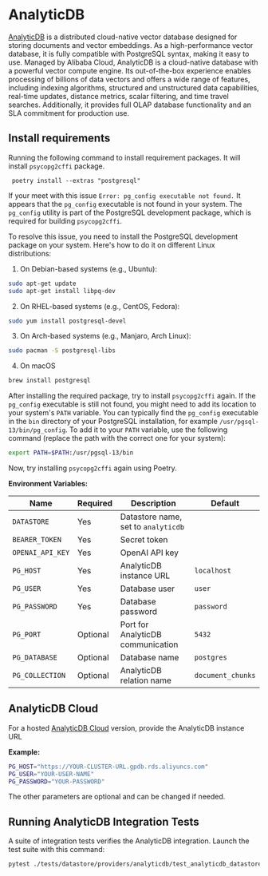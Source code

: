 # AnalyticDB

[AnalyticDB]( https://www.alibabacloud.com/help/en/analyticdb-for-postgresql/latest/product-introduction-overview) is a distributed cloud-native vector database designed for storing documents and vector embeddings. 
As a high-performance vector database, it is fully compatible with PostgreSQL syntax, making it easy to use. 
Managed by Alibaba Cloud, AnalyticDB is a cloud-native database with a powerful vector compute engine. 
Its out-of-the-box experience enables processing of billions of data vectors and offers a wide range of features, including indexing algorithms, structured and unstructured data capabilities, real-time updates, distance metrics, scalar filtering, and time travel searches. 
Additionally, it provides full OLAP database functionality and an SLA commitment for production use.

## Install requirements
Running the following command to install requirement packages. It will install `psycopg2cffi` package.
```
 poetry install --extras "postgresql"
```
If your meet with this issue `Error: pg_config executable not found.` 
It appears that the `pg_config` executable is not found in your system. The `pg_config` utility is part of the PostgreSQL development package, which is required for building `psycopg2cffi`.

To resolve this issue, you need to install the PostgreSQL development package on your system. Here's how to do it on different Linux distributions:

1. On Debian-based systems (e.g., Ubuntu):

```bash
sudo apt-get update
sudo apt-get install libpq-dev
```

2. On RHEL-based systems (e.g., CentOS, Fedora):

```bash
sudo yum install postgresql-devel
```

3. On Arch-based systems (e.g., Manjaro, Arch Linux):

```bash
sudo pacman -S postgresql-libs
```

4. On macOS
```bash
brew install postgresql
```

After installing the required package, try to install `psycopg2cffi` again. If the `pg_config` executable is still not found, you might need to add its location to your system's `PATH` variable. You can typically find the `pg_config` executable in the `bin` directory of your PostgreSQL installation, for example `/usr/pgsql-13/bin/pg_config`. To add it to your `PATH` variable, use the following command (replace the path with the correct one for your system):

```bash
export PATH=$PATH:/usr/pgsql-13/bin
```

Now, try installing `psycopg2cffi` again using Poetry.

**Environment Variables:**

| Name             | Required | Description                         | Default           |
|------------------|----------|-------------------------------------|-------------------|
| `DATASTORE`      | Yes      | Datastore name, set to `analyticdb` |                   |
| `BEARER_TOKEN`   | Yes      | Secret token                        |                   |
| `OPENAI_API_KEY` | Yes      | OpenAI API key                      |                   |
| `PG_HOST`        | Yes      | AnalyticDB instance URL             | `localhost`       |
| `PG_USER`        | Yes      | Database user                       | `user`            |
| `PG_PASSWORD`    | Yes      | Database password                   | `password`        |
| `PG_PORT`        | Optional | Port for AnalyticDB communication   | `5432`            |
| `PG_DATABASE`    | Optional | Database name                       | `postgres`        |
| `PG_COLLECTION`  | Optional | AnalyticDB relation name            | `document_chunks` |

## AnalyticDB Cloud

For a hosted [AnalyticDB Cloud](https://cloud.qdrant.io/) version, provide the AnalyticDB instance
URL

**Example:**

```bash
PG_HOST="https://YOUR-CLUSTER-URL.gpdb.rds.aliyuncs.com"
PG_USER="YOUR-USER-NAME"
PG_PASSWORD="YOUR-PASSWORD"
```

The other parameters are optional and can be changed if needed.

## Running AnalyticDB Integration Tests

A suite of integration tests verifies the AnalyticDB integration. Launch the test suite with this command:

```bash
pytest ./tests/datastore/providers/analyticdb/test_analyticdb_datastore.py
```